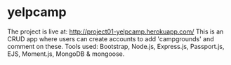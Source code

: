# yelpcamp
The project is live at: http://project01-yelpcamp.herokuapp.com/
This is an CRUD app where users can create accounts to add 'campgrounds' and comment on these.
Tools used: Bootstrap, Node.js, Express.js, Passport.js, EJS, Moment.js, MongoDB & mongoose.

